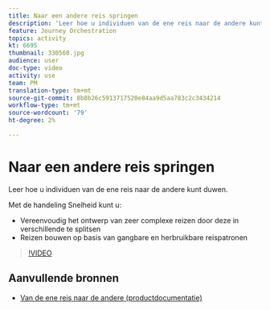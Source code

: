 ```yaml
---
title: Naar een andere reis springen
description: 'Leer hoe u individuen van de ene reis naar de andere kunt duwen. '
feature: Journey Orchestration
topics: activity
kt: 6695
thumbnail: 330560.jpg
audience: user
doc-type: video
activity: use
team: PM
translation-type: tm+mt
source-git-commit: 8b8b26c5913717520e84aa9d5aa783c2c3434214
workflow-type: tm+mt
source-wordcount: '79'
ht-degree: 2%

---
```



# Naar een andere reis springen

Leer hoe u individuen van de ene reis naar de andere kunt duwen.

Met de handeling Snelheid kunt u:

* Vereenvoudig het ontwerp van zeer complexe reizen door deze in verschillende te splitsen
* Reizen bouwen op basis van gangbare en herbruikbare reispatronen

>[!VIDEO](https://video.tv.adobe.com/v/330560?quality=12)

## Aanvullende bronnen

* [Van de ene reis naar de andere (productdocumentatie)](https://experienceleague.adobe.com/docs/journeys/using/building-journeys/about-journey-building/action-activities/jump.html?lang=en#building-journeys)

